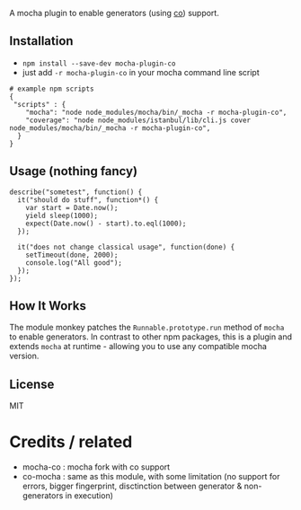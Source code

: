 
A mocha plugin to enable generators (using [co](https://github.com/tj/co)) support.


## Installation
* `npm install --save-dev mocha-plugin-co`
* just add `-r mocha-plugin-co` in your mocha command line script
```
# example npm scripts
{
 "scripts" : {
    "mocha": "node node_modules/mocha/bin/_mocha -r mocha-plugin-co",
    "coverage": "node node_modules/istanbul/lib/cli.js cover  node_modules/mocha/bin/_mocha -r mocha-plugin-co",
  }
}
```

## Usage (nothing fancy)
```
describe("sometest", function() {
  it("should do stuff", function*() {
    var start = Date.now();
    yield sleep(1000);
    expect(Date.now() - start).to.eql(1000);
  });

  it("does not change classical usage", function(done) {
    setTimeout(done, 2000);
    console.log("All good");
  });
});
```


## How It Works

The module monkey patches the `Runnable.prototype.run` method of `mocha` to enable generators. In contrast to other npm packages, this is a plugin and extends `mocha` at runtime - allowing you to use any compatible mocha version.

## License

MIT

# Credits / related
* mocha-co : mocha fork with co support
* co-mocha : same as this module, with some limitation (no support for errors, bigger fingerprint, disctinction between generator & non-generators in execution)

